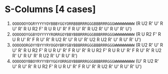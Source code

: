 # S-Columns [4 cases]

1. `OOOOOOYOGRYYYYYOYBBBYGGYORRBBBRRRGGGBBBRRRGGGWWWWWWWWW` (R U2 R' U' R U' R' R U R2 F' R U R U' R' F R U' R' R U2 R' U' R U' R' U')
1. `OOOOOOYGGBYOYYYYYRORRGOYBBYBBBRRRGGGBBBRRRGGGWWWWWWWWW` (R U R2 F' R U R U' R' F R U' R' R U2 R' U' R U' R' U2 R U2 R' U' R U' R' U')
1. `OOOOOORGOYYBYYYRYOGOYBRYGBYBBBRRRGGGBBBRRRGGGWWWWWWWWW` (R U2 R' U' R U' R' R U R2 F' R U R U' R' F R U' R' R U R2 F' R U R U' R' F R U' R' R U2 R' U' R U' R' R U2 R' U' R U' R')
1. `OOOOOOYBBOYRYYYBYYGGYORRGOYBBBRRRGGGBBBRRRGGGWWWWWWWWW` (U' R U2 R' U' R U' R' R U R2 F' R U R U' R' F R U' R' R U2 R' U' R U' R' U')
